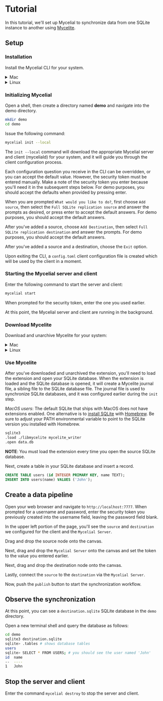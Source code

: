 # Tutorial

In this tutorial, we'll set up Mycelial to synchronize data from one SQLite
instance to another using [Mycelite](Mycelite.md).

## Setup

### Installation

Install the Mycelial CLI for your system.

<details>
  <summary>Mac</summary>

  ```sh
  brew install mycelial/tap/mycelial
  ```

</details>

<details>
  <summary>Linux</summary>

  <details>
  <summary>Debian Based Linux x86_64</summary>

  ```sh
  curl -L https://github.com/mycelial/cli/releases/download/v0.4.0/mycelial_0.4.0_amd64.deb --output mycelial_amd64.deb
  dpkg -i ./mycelial_amd64.deb
  ```

  </details>

  <details>
  <summary>Debian Based Linux ARM64</summary>

  ```sh
  curl -L https://github.com/mycelial/cli/releases/download/v0.4.0/mycelial_0.4.0_arm64.deb --output mycelial_arm64.deb
  dpkg -i ./mycelial_arm64.deb
  ```

  </details>

  <details>
  <summary>Debian Based Linux ARM</summary>

  ```sh
  curl -L https://github.com/mycelial/cli/releases/download/v0.4.0/mycelial_0.4.0_armhf.deb --output mycelial_armhf.deb
  dpkg -i ./mycelial_armhf.deb
  ```

  </details>

  <details>
  <summary>Redhat Based Linux x86_64</summary>

  ```sh
  yum install https://github.com/mycelial/cli/releases/download/v0.4.0/mycelial-v0.4.0-1.x86_64.rpm 
  ```

  </details>

  <details>
  <summary>Redhat Based Linux ARM64</summary>

  ```sh
  yum install https://github.com/mycelial/cli/releases/download/v0.4.0/mycelial-v0.4.0-1.arm64.rpm 
  ```

  </details>

  <details>
  <summary>Redhat Based Linux ARM</summary>

  ```sh
  yum install https://github.com/mycelial/cli/releases/download/v0.4.0/mycelial-v0.4.0-1.armhf.rpm
  ```

  </details>

</details>

### Initializing Mycelial

Open a shell, then create a directory named **demo** and navigate into the demo
directory.

```sh
mkdir demo
cd demo
```

Issue the following command:

```sh
mycelial init --local
```

The `init --local` command will download the appropriate Mycelial server and
client (myceliald) for your system, and it will guide you through the client
configuration process.

Each configuration question you receive in the CLI can be overridden, or you can 
accept the default value. However, the security token must be entered manually.
Make a note of the security token you enter because you'll need it in the
subsequent steps below. For demo purposes, you should accept the defaults
when provided by pressing enter.

When you are prompted `What would you like to do?`, first choose `Add source`,
then select the `Full SQLite replication source` and answer the prompts as
desired, or press enter to accept the default answers. For demo purposes, you 
should accept the default answers.

After you've added a source, choose `Add Destination`, then select `Full SQLite
replication destination` and answer the prompts. For demo purposes, you should
accept the default answers.

After you've added a source and a destination, choose the `Exit` option.

Upon exiting the CLI, a `config.toml` client configuration file is created which
will be used by the client in a moment.

### Starting the Mycelial server and client

Enter the following command to start the server and client:

```sh
mycelial start
```

When prompted for the security token, enter the one you used earlier.

At this point, the Mycelial server and client are running in the background.

### Download Mycelite

Download and unarchive Mycelite for your system:

<details>
  <summary>Mac</summary>
  <details>
    <summary>Mac Arm64</summary>

  ```sh
  curl -L https://github.com/mycelial/mycelite/releases/latest/download/aarch64-apple-darwin.tgz --output aarch64-apple-darwin.tgz
  tar -xvzf aarch64-apple-darwin.tgz
  ```

  </details>
  <details>
    <summary>Mac x86_64</summary>

  ```sh
  curl -L https://github.com/mycelial/mycelite/releases/latest/download/x86_64-apple-darwin.tgz --output x86_64-apple-darwin.tgz
  tar -xvzf x86_64-apple-darwin.tgz
  ```
  </details>
</details>

<details>
  <summary>Linux</summary>

<details>
  <summary>Linux x86_gnu</summary>

```sh
curl -L https://github.com/mycelial/mycelite/releases/latest/download/x86_64-unknown-linux-gnu.tgz --output x86_64-unknown-linux-gnu.tgz
tar -xvzf x86_64-unknown-linux-gnu.tgz
```
</details>
<details>
  <summary>Linux x86_musl</summary>

```sh
curl -L https://github.com/mycelial/mycelite/releases/latest/download/x86_64-unknown-linux-musl.tgz --output x86_64-unknown-linux-musl.tgz
tar -xvzf x86_64-unknown-linux-musl.tgz
```
</details>

<details>
  <summary>Linux arm_32</summary>

```sh
curl -L https://github.com/mycelial/mycelite/releases/latest/download/arm-unknown-linux-gnueabihf.tgz --output arm-unknown-linux-gnueabihf.tgz
tar -xvzf arm-unknown-linux-gnueabihf.tgz
```
</details>
<details>
  <summary>Linux arm_64</summary>

```sh
curl -L https://github.com/mycelial/mycelite/releases/latest/download/aarch64-unknown-linux-gnu.tgz --output arm-unknown-linux-gnueabihf.tgz
tar -xvzf arm-unknown-linux-gnueabihf.tgz
```
</details>

</details>

### Use Mycelite

After you've downloaded and unarchived the extension, you'll need to load the
extension and open your SQLite database. When the extension is loaded and the
SQLite database is opened, it will create a Mycelite journal file, a sibling
file to the SQLite database file. The journal file is used to synchronize SQLite
databases, and it was configured earlier during the `init` step.

_MacOS users_: The default SQLite that ships with MacOS does not have extensions
enabled. One alternative is to [install
SQLite](https://formulae.brew.sh/formula/sqlite) with
[Homebrew](https://brew.sh/). Be sure to adjust your PATH environmental variable
to point to the SQLite version you installed with Homebrew.

```sh
sqlite3
.load ./libmycelite mycelite_writer
.open data.db
```

**NOTE**: You must load the extension every time you open the source SQLite
database.

Next, create a table in your SQLite database and insert a record.

```sql
CREATE TABLE users (id INTEGER PRIMARY KEY, name TEXT);
INSERT INTO users(name) VALUES ('John');
```

## Create a data pipeline

Open your web browser and navigate to `http://localhost:7777`. When prompted for
a username and password, enter the security token you previously created into
the username field, leaving the password field blank.

In the upper left portion of the page, you'll see the `source` and `destination`
we configured for the client and the `Mycelial Server`.

Drag and drop the source node onto the canvas.

Next, drag and drop the `Mycelial Server` onto the canvas and set the token to
the value you entered earlier.

Next, drag and drop the destination node onto the canvas.

Lastly, connect the `source` to the `destination` via the `Mycelial Server`.

Now, push the `publish` button to start the synchronization workflow.

## Observe the synchronization

At this point, you can see a `destination.sqlite` SQLite database in the `demo`
directory.

Open a new terminal shell and query the database as follows:

```sh
cd demo
sqlite3 destination.sqlite
sqlite> .tables # shows database tables
users
sqlite> SELECT * FROM USERS; # you should see the user named 'John'
id  name
--  ----
1   John
```

## Stop the server and client

Enter the command `mycelial destroy` to stop the server and client.